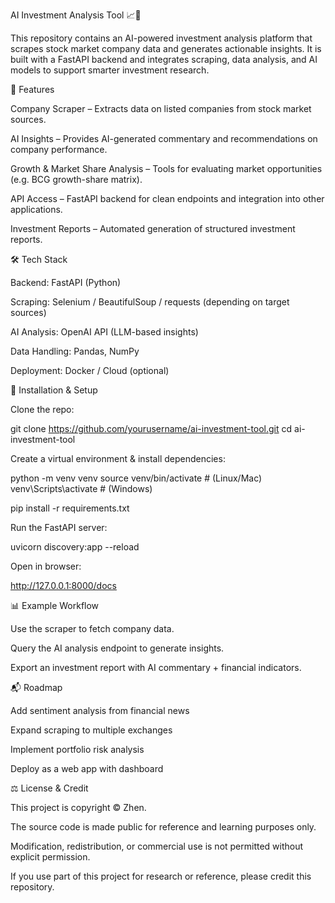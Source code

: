 AI Investment Analysis Tool 📈🤖

This repository contains an AI-powered investment analysis platform that scrapes stock market company data and generates actionable insights.
It is built with a FastAPI backend and integrates scraping, data analysis, and AI models to support smarter investment research.

🚀 Features

Company Scraper – Extracts data on listed companies from stock market sources.

AI Insights – Provides AI-generated commentary and recommendations on company performance.

Growth & Market Share Analysis – Tools for evaluating market opportunities (e.g. BCG growth-share matrix).

API Access – FastAPI backend for clean endpoints and integration into other applications.

Investment Reports – Automated generation of structured investment reports.

🛠️ Tech Stack

Backend: FastAPI (Python)

Scraping: Selenium / BeautifulSoup / requests (depending on target sources)

AI Analysis: OpenAI API (LLM-based insights)

Data Handling: Pandas, NumPy

Deployment: Docker / Cloud (optional)

🔧 Installation & Setup

Clone the repo:

git clone https://github.com/yourusername/ai-investment-tool.git
cd ai-investment-tool


Create a virtual environment & install dependencies:

python -m venv venv
source venv/bin/activate   # (Linux/Mac)
venv\Scripts\activate      # (Windows)

pip install -r requirements.txt


Run the FastAPI server:

uvicorn discovery:app --reload


Open in browser:

http://127.0.0.1:8000/docs

📊 Example Workflow

Use the scraper to fetch company data.

Query the AI analysis endpoint to generate insights.

Export an investment report with AI commentary + financial indicators.

📬 Roadmap

 Add sentiment analysis from financial news

 Expand scraping to multiple exchanges

 Implement portfolio risk analysis

 Deploy as a web app with dashboard

⚖️ License & Credit

This project is copyright © Zhen.

The source code is made public for reference and learning purposes only.

Modification, redistribution, or commercial use is not permitted without explicit permission.

If you use part of this project for research or reference, please credit this repository.
